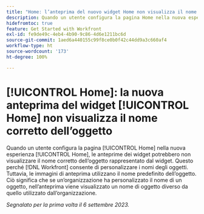 ```yaml
---
title: "Home: l’anteprima del nuovo widget Home non visualizza il nome corretto dell’oggetto"
description: Quando un utente configura la pagina Home nella nuova esperienza Home, le anteprime dei widget potrebbero non visualizzare il nome corretto dell’oggetto rappresentato dal widget. Questo perché Workfront consente la personalizzazione dei nomi degli oggetti. Tuttavia, le immagini di anteprima utilizzano il nome predefinito dell’oggetto. Ciò significa che se un’organizzazione ha personalizzato il nome di un oggetto, nell’anteprima viene visualizzato un nome di oggetto diverso da quello utilizzato dall’organizzazione.
hidefromtoc: true
feature: Get Started with Workfront
exl-id: fe9de49c-4eb4-4b90-9c86-4d6e1211bc6d
source-git-commit: 1aed6a440155c99f8ce0b0f42c44dd9a3c660af4
workflow-type: ht
source-wordcount: '173'
ht-degree: 100%

---
```


# [!UICONTROL Home]: la nuova anteprima del widget [!UICONTROL Home] non visualizza il nome corretto dell’oggetto

<!--valid issue; won't fix-->

Quando un utente configura la pagina [!UICONTROL Home] nella nuova esperienza [!UICONTROL Home], le anteprime dei widget potrebbero non visualizzare il nome corretto dell’oggetto rappresentato dal widget. Questo perché [!DNL Workfront] consente di personalizzare i nomi degli oggetti. Tuttavia, le immagini di anteprima utilizzano il nome predefinito dell’oggetto. Ciò significa che se un’organizzazione ha personalizzato il nome di un oggetto, nell’anteprima viene visualizzato un nome di oggetto diverso da quello utilizzato dall’organizzazione.

_Segnalato per la prima volta il 6 settembre 2023._
